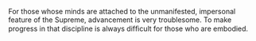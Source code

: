 For those whose minds are attached to the unmanifested, impersonal feature of the Supreme, advancement is very troublesome. To make progress in that discipline is always difﬁcult for those who are embodied.